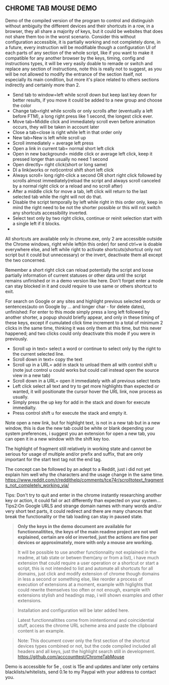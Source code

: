 


CHROME TAB MOUSE DEMO
---------------------

Demo of the compiled version of the program to control and distinguish without ambiguity the different devices and their shortcuts in a row, in a browser, they all share a majority of keys, but it could be websites that does not share them too in the worst scenario.
Consider this without configuration accessible, it is partially working and not completely done, in a future, every instruction will be modifiable though a configuration UI of each parts of any section of the whole script, like if you want to make it compatible for any another browser by the keys, timing, config and instructions types, it will be very easily doable to remade or switch and replace any section of instructions, note this is really not to suggest, as you will be not allowed to modify the entrance of the section itself, not especially its main condition, but more it's place related to others sections indirectly and certainly more than 2.

- Send tab to window=left while scroll down but keep last key down for better results, if you move it could be added to a new group and choose the color
- Change tab=right while scrolls or only scrolls after (eventually a left before FTM), a long right press like 1 second, the longest click ever.
- Move tab=Middle click and immediately scroll even before animation occurs, they will be taken in account later
- Close a tab=close is right while left in that order only
- New tab=New is left while scroll up
- Scroll immediately = average left press
- Open a link in current tab= normal short left click
- Open in new background= middle click or average left click, keep it pressed longer than usually no need 1 second
- Open directly= right click(short or long same)
- Dl a link(works or not)control shift short left click
- Always scroll= long right-click a second OR short right click followed by scrolls almost immediately(reload the script and always scroll canceled by a normal right click or a reload and no scroll after)
- After a middle click for move a tab, left click will return to the last selected tab while the right will not do that.
- Disable the script temporally by left while right in this order only, keep in mind the right need to be not the shorter possible or this will not switch any shortcuts accessibility inverted.
- Select text only by two right clicks, continue or reinit selection start with a single left if it blocks.
-

All shortcuts are available only in chrome.exe, only 2 are accessible outside the Chrome windows, right while left(in this order) for send ctrl+w is doable everywhere else, and left while right to activate shortcuts(shortcut only not script but it could but unnecessary) or the invert, deactivate them all except the two concerned.

Remember a short right click can reload potentially the script and loose partially information of current statuses or other data until the script remains unfinished or in a demo version like here.
Don't forget enter a mode can stay blocked in it and could require to use same or others shortcut to exit.

For search on Google or any sites and highlight previous selected words or sentences(auto on Google by ... and longer char - for delete dates), unfinished:
For enter to this mode simply press a long left followed by another shorter, a popup should briefly appear, and only in these timing of these keys, except if cumulated click time increment to a total of minimum 2 clicks in the same time, thinking it was only them at this time, but this never happened; and two clicks could only deactivate this mode if you were in previously.
- Scroll up in text= select a word or continue to select only by the right to the current selected line.
- Scroll down in text= copy the text
- Scroll up in a URL= add in stack to unload them all with control shift u (note jsut control u could works but could call instead open the source view in a new tab)
- Scroll down in a URL= open it immediately with all previous select texts
- Left click select all text and try to get more highlights than expected or wanted, it will positionate the cursor hover the URL link, now process as usually.
- Simply press the up key for add in the stack and down for execute immedialty.
- Press control shift u for execute the stack and empty it.

Note open a new link, but for highlight text, is not in a new tab but in a new window, this is due the new tab could be white or blank depending your system preferences, i suggest you an extension for open a new tab, you can open it in a new window with the shift key too.

The highlight of fragment still relatively in working state and cannot be serious for usage of multiple and/or prefix and suffix, that are only important for the start text tag not the end tag.

The concept can be followed by an adept to a Reddit, just i did not yet explain him well why the characters and the usage change in the same time.
https://www.reddit.com/r/reddithelp/comments/tce74r/scrolltotext_fragments_not_completely_working_via/

Tips: Don't try to quit and enter in the chrome instantly researching another key or action, it could fail or act differently than expected on your system...
Tips2:On Google URLS and strange domain names with many words and/or very short text parts, it could redirect and there are many chances that break the functionality or the tab loading can stay in paused state.

  > **Only the keys in the demo document are available for functionnalitites, the keys of the main readme project are not well explained, certain are old or inverted, just the actions are fine per devices or approximately, more with only a mouse are working.**

  > It will be possible to use another functionnality not explained in the readme, at tab state or betwen them(any or from a list), i have much extension that could require a user operation or a shortcut or start a script, this is not intended to list and automate all shortcuts for all domains, just click and modify extension of chrome though domains in less a second or something else, like reorder a process of execution of extensions at a moment, example with higlights that could rewrite themselves too often or not enough, example with extensions stylish and headings map, i will shown examples and other extensions.

  > Installation and configuration will be later added here.

  > Latest functionnalitites come from inintentionnal and coincidential stuff, access the chrome URL scheme area and paste the clipboard content is an example.

  > Note:
This document cover only the first section of the shortcut devices types combined or not, but the code compiled included all headers and all keys, just the highlight search still in development.
https://github.com/acccounttest/ChromeTabMouse

Demo is accessible for 5e , cost is 15e and updates and later only certains blacklists/whitelists, send 0.1e to my Paypal with your address to contact you.
